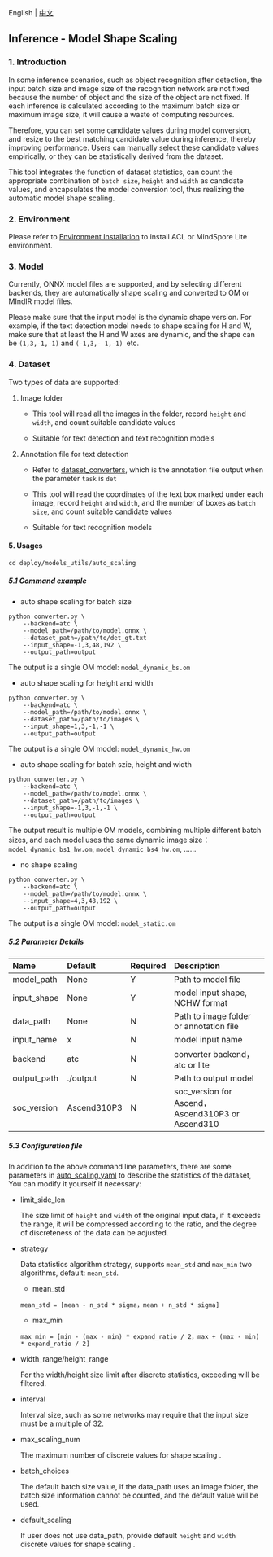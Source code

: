 English | [中文](../../cn/inference/convert_dynamic_cn.md)

## Inference - Model Shape Scaling

### 1. Introduction

In some inference scenarios, such as object recognition after detection, the input batch size and image size of the
recognition network are not fixed because the number of object and the size of the object are not fixed. If each
inference is calculated according to the maximum batch size or maximum image size, it will cause a waste of computing
resources.

Therefore, you can set some candidate values during model conversion, and resize to the best matching candidate value
during inference, thereby improving performance. Users can manually select these candidate values empirically, or they
can be statistically derived from the dataset.

This tool integrates the function of dataset statistics, can count the appropriate combination of `batch size`, `height`
and `width` as candidate values, and encapsulates the model conversion tool, thus realizing the automatic model shape
scaling.

### 2. Environment

Please refer to [Environment Installation](./environment_en.md) to install ACL or MindSpore Lite environment.

### 3. Model

Currently, ONNX model files are supported, and by selecting different backends, they are automatically shape scaling and
converted to OM or MIndIR model files.

Please make sure that the input model is the dynamic shape version. For example, if the text detection model needs to
shape scaling for H and W, make sure that at least the H and W axes are dynamic, and the shape can be `(1,3,-1,-1)` and
`(-1,3,- 1,-1) `etc.

### 4. Dataset

Two types of data are supported:

1. Image folder

   - This tool will read all the images in the folder, record `height` and `width`, and count suitable candidate values

   - Suitable for text detection and text recognition models

2. Annotation file for text detection

   - Refer to [dataset_converters](../../../tools/dataset_converters), which is the annotation file output when the
     parameter `task` is `det`

   - This tool will read the coordinates of the text box marked under each image, record `height` and `width`, and the
     number of boxes as `batch size`, and count suitable candidate values

   - Suitable for text recognition models

#### 5. Usages

`cd deploy/models_utils/auto_scaling`

##### 5.1 Command example

- auto shape scaling for batch size

```shell
python converter.py \
    --backend=atc \
    --model_path=/path/to/model.onnx \
    --dataset_path=/path/to/det_gt.txt
    --input_shape=-1,3,48,192 \
    --output_path=output
```

The output is a single OM model: `model_dynamic_bs.om`

- auto shape scaling for height and width

```shell
python converter.py \
    --backend=atc \
    --model_path=/path/to/model.onnx \
    --dataset_path=/path/to/images \
    --input_shape=1,3,-1,-1 \
    --output_path=output
```

The output is a single OM model: `model_dynamic_hw.om`

- auto shape scaling for batch szie, height and width

```shell
python converter.py \
    --backend=atc \
    --model_path=/path/to/model.onnx \
    --dataset_path=/path/to/images \
    --input_shape=-1,3,-1,-1 \
    --output_path=output
```

The output result is multiple OM models, combining multiple different batch sizes, and each model uses the same dynamic
image size：`model_dynamic_bs1_hw.om`, `model_dynamic_bs4_hw.om`, ......

- no shape scaling

```shell
python converter.py \
    --backend=atc \
    --model_path=/path/to/model.onnx \
    --input_shape=4,3,48,192 \
    --output_path=output
```

The output is a single OM model: `model_static.om`

##### 5.2 Parameter Details

| Name        | Default     | Required | Description                                      |
|:------------|:------------|:---------|:-------------------------------------------------|
| model_path  | None        | Y        | Path to model file                               |
| input_shape | None        | Y        | model input shape, NCHW format                   |
| data_path   | None        | N        | Path to image folder or annotation file          |
| input_name  | x           | N        | model input name                                 |
| backend     | atc         | N        | converter backend，atc or lite                   |
| output_path | ./output    | N        | Path to output model                             |
| soc_version | Ascend310P3 | N        | soc_version for Ascend，Ascend310P3 or Ascend310 |

##### 5.3 Configuration file

In addition to the above command line parameters, there are some parameters in
[auto_scaling.yaml](../../../deploy/models_utils/auto_scaling/configs/auto_scaling.yaml) to describe the statistics of
the dataset, You can modify it yourself if necessary:

- limit_side_len

  The size limit of `height` and `width` of the original input data, if it exceeds the range, it will be compressed
  according to the ratio, and the degree of discreteness of the data can be adjusted.

- strategy

  Data statistics algorithm strategy, supports `mean_std` and `max_min` two algorithms, default: `mean_std`.

  - mean_std

  ```
  mean_std = [mean - n_std * sigma，mean + n_std * sigma]
  ```

  - max_min

  ```
  max_min = [min - (max - min) * expand_ratio / 2，max + (max - min) * expand_ratio / 2]
  ```

- width_range/height_range

  For the width/height size limit after discrete statistics, exceeding will be filtered.

- interval

  Interval size, such as some networks may require that the input size must be a multiple of 32.

- max_scaling_num

  The maximum number of discrete values for shape scaling .

- batch_choices

  The default batch size value, if the data_path uses an image folder, the batch size information cannot be counted, and
  the default value will be used.

- default_scaling

  If user does not use data_path, provide default `height` and `width` discrete values for shape scaling .
